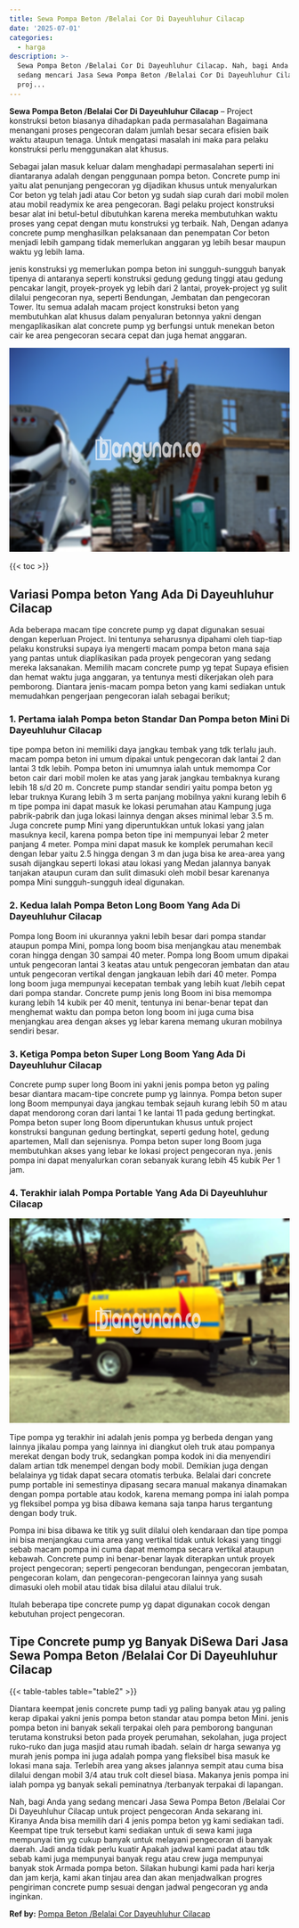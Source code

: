 ```yaml
---
title: Sewa Pompa Beton /Belalai Cor Di Dayeuhluhur Cilacap
date: '2025-07-01'
categories:
  - harga
description: >-
  Sewa Pompa Beton /Belalai Cor Di Dayeuhluhur Cilacap. Nah, bagi Anda yang
  sedang mencari Jasa Sewa Pompa Beton /Belalai Cor Di Dayeuhluhur Cilacap untuk
  proj...
---
```


**Sewa Pompa Beton /Belalai Cor Di Dayeuhluhur Cilacap** – Project konstruksi beton biasanya dihadapkan pada permasalahan Bagaimana menangani proses pengecoran dalam jumlah besar secara efisien baik waktu ataupun tenaga. Untuk mengatasi masalah ini maka para pelaku konstruksi perlu menggunakan alat khusus.

Sebagai jalan masuk keluar dalam menghadapi permasalahan seperti ini diantaranya adalah dengan penggunaan pompa beton. Concrete pump ini yaitu alat penunjang pengecoran yg dijadikan khusus untuk menyalurkan Cor beton yg telah jadi atau Cor beton yg sudah siap curah dari mobil molen atau mobil readymix ke area pengecoran. Bagi pelaku project konstruksi besar alat ini betul-betul dibutuhkan karena mereka membutuhkan waktu proses yang cepat dengan mutu konstruksi yg terbaik. Nah, Dengan adanya concrete pump menghasilkan pelaksanaan dan penempatan Cor beton menjadi lebih gampang tidak memerlukan anggaran yg lebih besar maupun waktu yg lebih lama.

jenis konstruksi yg memerlukan pompa beton ini sungguh-sungguh banyak tipenya di antaranya seperti konstruksi gedung gedung tinggi atau gedung pencakar langit, proyek-proyek yg lebih dari 2 lantai, proyek-project yg sulit dilalui pengecoran nya, seperti Bendungan, Jembatan dan pengecoran Tower. Itu semua adalah macam project konstruksi beton yang membutuhkan alat khusus dalam penyaluran betonnya yakni dengan mengaplikasikan alat concrete pump yg berfungsi untuk menekan beton cair ke area pengecoran secara cepat dan juga hemat anggaran.

![Sewa Pompa Beton /Belalai Cor Di Dayeuhluhur Cilacap](/images/sewa-concrete-pump-14.png)

{{< toc >}}

## Variasi Pompa beton Yang Ada Di Dayeuhluhur Cilacap

Ada beberapa macam tipe concrete pump yg dapat digunakan sesuai dengan keperluan Project. Ini tentunya seharusnya dipahami oleh tiap-tiap pelaku konstruksi supaya iya mengerti macam pompa beton mana saja yang pantas untuk diaplikasikan pada proyek pengecoran yang sedang mereka laksanakan. Memilih macam concrete pump yg tepat Supaya efisien dan hemat waktu juga anggaran, ya tentunya mesti dikerjakan oleh para pemborong. Diantara jenis-macam pompa beton yang kami sediakan untuk memudahkan pengerjaan pengecoran ialah sebagai berikut;

### 1\. Pertama ialah Pompa beton Standar Dan Pompa beton Mini Di Dayeuhluhur Cilacap

tipe pompa beton ini memiliki daya jangkau tembak yang tdk terlalu jauh. macam pompa beton ini umum dipakai untuk pengecoran dak lantai 2 dan lantai 3 tdk lebih. Pompa beton ini umumnya ialah untuk memompa Cor beton cair dari mobil molen ke atas yang jarak jangkau tembaknya kurang lebih 18 s/d 20 m. Concrete pump standar sendiri yaitu pompa beton yg lebar truknya Kurang lebih 3 m serta panjang mobilnya yakni kurang lebih 6 m tipe pompa ini dapat masuk ke lokasi perumahan atau Kampung juga pabrik-pabrik dan juga lokasi lainnya dengan akses minimal lebar 3.5 m. Juga concrete pump Mini yang diperuntukkan untuk lokasi yang jalan masuknya kecil, karena pompa beton tipe ini mempunyai lebar 2 meter panjang 4 meter. Pompa mini dapat masuk ke komplek perumahan kecil dengan lebar yaitu 2.5 hingga dengan 3 m dan juga bisa ke area-area yang susah dijangkau seperti lokasi atau lokasi yang Medan jalannya banyak tanjakan ataupun curam dan sulit dimasuki oleh mobil besar karenanya pompa Mini sungguh-sungguh ideal digunakan.

### 2\. Kedua Ialah Pompa Beton Long Boom Yang Ada Di Dayeuhluhur Cilacap

Pompa long Boom ini ukurannya yakni lebih besar dari pompa standar ataupun pompa Mini, pompa long boom bisa menjangkau atau menembak coran hingga dengan 30 sampai 40 meter. Pompa long Boom umum dipakai untuk pengecoran lantai 3 keatas atau untuk pengecoran jembatan dan atau untuk pengecoran vertikal dengan jangkauan lebih dari 40 meter. Pompa long boom juga mempunyai kecepatan tembak yang lebih kuat /lebih cepat dari pompa standar. Concrete pump jenis long Boom ini bisa memompa kurang lebih 14 kubik per 40 menit, tentunya ini benar-benar tepat dan menghemat waktu dan pompa beton long boom ini juga cuma bisa menjangkau area dengan akses yg lebar karena memang ukuran mobilnya sendiri besar.

### 3\. Ketiga Pompa beton Super Long Boom Yang Ada Di Dayeuhluhur Cilacap

Concrete pump super long Boom ini yakni jenis pompa beton yg paling besar diantara macam-tipe concrete pump yg lainnya. Pompa beton super long Boom mempunyai daya jangkau tembak sejauh kurang lebih 50 m atau dapat mendorong coran dari lantai 1 ke lantai 11 pada gedung bertingkat. Pompa beton super long Boom diperuntukan khusus untuk project konstruksi bangunan gedung bertingkat, seperti gedung hotel, gedung apartemen, Mall dan sejenisnya. Pompa beton super long Boom juga membutuhkan akses yang lebar ke lokasi project pengecoran nya. jenis pompa ini dapat menyalurkan coran sebanyak kurang lebih 45 kubik Per 1 jam.

### 4\. Terakhir ialah Pompa Portable Yang Ada Di Dayeuhluhur Cilacap

![Sewa Pompa Beton /Belalai Cor Di Dayeuhluhur Cilacap](/images/sewa-concrete-pump-02.png)

Tipe pompa yg terakhir ini adalah jenis pompa yg berbeda dengan yang lainnya jikalau pompa yang lainnya ini diangkut oleh truk atau pompanya merekat dengan body truk, sedangkan pompa kodok ini dia menyendiri dalam artian tdk menempel dengan body mobil. Demikian juga dengan belalainya yg tidak dapat secara otomatis terbuka. Belalai dari concrete pump portable ini semestinya dipasang secara manual makanya dinamakan dengan pompa portable atau kodok, karena memang pompa ini ialah pompa yg fleksibel pompa yg bisa dibawa kemana saja tanpa harus tergantung dengan body truk.

Pompa ini bisa dibawa ke titik yg sulit dilalui oleh kendaraan dan tipe pompa ini bisa menjangkau cuma area yang vertikal tidak untuk lokasi yang tinggi sebab macam pompa ini cuma dapat memompa secara vertikal ataupun kebawah. Concrete pump ini benar-benar layak diterapkan untuk proyek project pengecoran; seperti pengecoran bendungan, pengecoran jembatan, pengecoran kolam, dan pengecoran-pengecoran lainnya yang susah dimasuki oleh mobil atau tidak bisa dilalui atau dilalui truk.

Itulah beberapa tipe concrete pump yg dapat digunakan cocok dengan kebutuhan project pengecoran.

## Tipe Concrete pump yg Banyak DiSewa Dari Jasa Sewa Pompa Beton /Belalai Cor Di Dayeuhluhur Cilacap

{{< table-tables table="table2" >}}

Diantara keempat jenis concrete pump tadi yg paling banyak atau yg paling kerap dipakai yakni jenis pompa beton standar atau pompa beton Mini. jenis pompa beton ini banyak sekali terpakai oleh para pemborong bangunan terutama konstruksi beton pada proyek perumahan, sekolahan, juga project ruko-ruko dan juga masjid atau rumah ibadah. selain dr harga sewanya yg murah jenis pompa ini juga adalah pompa yang fleksibel bisa masuk ke lokasi mana saja. Terlebih area yang akses jalannya sempit atau cuma bisa dilalui dengan mobil 3/4 atau truk colt diesel biasa. Makanya jenis pompa ini ialah pompa yg banyak sekali peminatnya /terbanyak terpakai di lapangan.

Nah, bagi Anda yang sedang mencari Jasa Sewa Pompa Beton /Belalai Cor Di Dayeuhluhur Cilacap untuk project pengecoran Anda sekarang ini. Kiranya Anda bisa memilih dari 4 jenis pompa beton yg kami sediakan tadi. Keempat tipe truk tersebut kami sediakan untuk di sewa kami juga mempunyai tim yg cukup banyak untuk melayani pengecoran di banyak daerah. Jadi anda tidak perlu kuatir Apakah jadwal kami padat atau tdk sebab kami juga mempunyai banyak regu atau crew juga mempunyai banyak stok Armada pompa beton. Silakan hubungi kami pada hari kerja dan jam kerja, kami akan tinjau area dan akan menjadwalkan progres pengiriman concrete pump sesuai dengan jadwal pengecoran yg anda inginkan.

**Ref by:** [Pompa Beton /Belalai Cor Dayeuhluhur Cilacap](https://id.wikipedia.org/wiki/Pompa)
